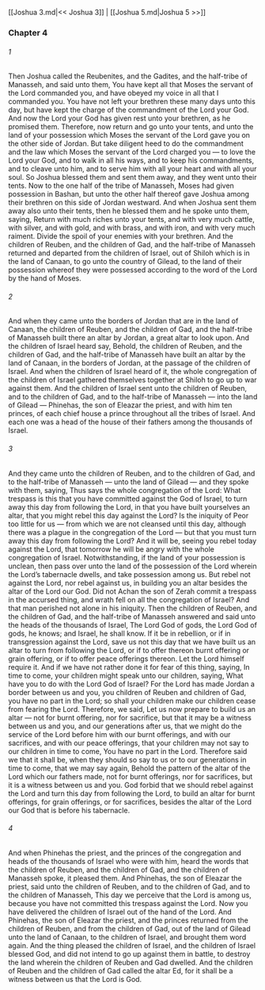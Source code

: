 [[Joshua 3.md|<< Joshua 3]]  |  [[Joshua 5.md|Joshua 5 >>]]

### Chapter 4
###### 1
Then Joshua called the Reubenites, and the Gadites, and the half-tribe of Manasseh, and said unto them, You have kept all that Moses the servant of the Lord commanded you, and have obeyed my voice in all that I commanded you. You have not left your brethren these many days unto this day, but have kept the charge of the commandment of the Lord your God. And now the Lord your God has given rest unto your brethren, as he promised them. Therefore, now return and go unto your tents, and unto the land of your possession which Moses the servant of the Lord gave you on the other side of Jordan. But take diligent heed to do the commandment and the law which Moses the servant of the Lord charged you — to love the Lord your God, and to walk in all his ways, and to keep his commandments, and to cleave unto him, and to serve him with all your heart and with all your soul. So Joshua blessed them and sent them away, and they went unto their tents. Now to the one half of the tribe of Manasseh, Moses had given possession in Bashan, but unto the other half thereof gave Joshua among their brethren on this side of Jordan westward. And when Joshua sent them away also unto their tents, then he blessed them and he spoke unto them, saying, Return with much riches unto your tents, and with very much cattle, with silver, and with gold, and with brass, and with iron, and with very much raiment. Divide the spoil of your enemies with your brethren. And the children of Reuben, and the children of Gad, and the half-tribe of Manasseh returned and departed from the children of Israel, out of Shiloh which is in the land of Canaan, to go unto the country of Gilead, to the land of their possession whereof they were possessed according to the word of the Lord by the hand of Moses.

###### 2
And when they came unto the borders of Jordan that are in the land of Canaan, the children of Reuben, and the children of Gad, and the half-tribe of Manasseh built there an altar by Jordan, a great altar to look upon. And the children of Israel heard say, Behold, the children of Reuben, and the children of Gad, and the half-tribe of Manasseh have built an altar by the land of Canaan, in the borders of Jordan, at the passage of the children of Israel. And when the children of Israel heard of it, the whole congregation of the children of Israel gathered themselves together at Shiloh to go up to war against them. And the children of Israel sent unto the children of Reuben, and to the children of Gad, and to the half-tribe of Manasseh — into the land of Gilead — Phinehas, the son of Eleazar the priest, and with him ten princes, of each chief house a prince throughout all the tribes of Israel. And each one was a head of the house of their fathers among the thousands of Israel.

###### 3
And they came unto the children of Reuben, and to the children of Gad, and to the half-tribe of Manasseh — unto the land of Gilead — and they spoke with them, saying, Thus says the whole congregation of the Lord: What trespass is this that you have committed against the God of Israel, to turn away this day from following the Lord, in that you have built yourselves an altar, that you might rebel this day against the Lord? Is the iniquity of Peor too little for us — from which we are not cleansed until this day, although there was a plague in the congregation of the Lord — but that you must turn away this day from following the Lord? And it will be, seeing you rebel today against the Lord, that tomorrow he will be angry with the whole congregation of Israel. Notwithstanding, if the land of your possession is unclean, then pass over unto the land of the possession of the Lord wherein the Lord’s tabernacle dwells, and take possession among us. But rebel not against the Lord, nor rebel against us, in building you an altar besides the altar of the Lord our God. Did not Achan the son of Zerah commit a trespass in the accursed thing, and wrath fell on all the congregation of Israel? And that man perished not alone in his iniquity. Then the children of Reuben, and the children of Gad, and the half-tribe of Manasseh answered and said unto the heads of the thousands of Israel, The Lord God of gods, the Lord God of gods, he knows; and Israel, he shall know. If it be in rebellion, or if in transgression against the Lord, save us not this day that we have built us an altar to turn from following the Lord, or if to offer thereon burnt offering or grain offering, or if to offer peace offerings thereon. Let the Lord himself require it. And if we have not rather done it for fear of this thing, saying, In time to come, your children might speak unto our children, saying, What have you to do with the Lord God of Israel? For the Lord has made Jordan a border between us and you, you children of Reuben and children of Gad, you have no part in the Lord; so shall your children make our children cease from fearing the Lord. Therefore, we said, Let us now prepare to build us an altar — not for burnt offering, nor for sacrifice, but that it may be a witness between us and you, and our generations after us, that we might do the service of the Lord before him with our burnt offerings, and with our sacrifices, and with our peace offerings, that your children may not say to our children in time to come, You have no part in the Lord. Therefore said we that it shall be, when they should so say to us or to our generations in time to come, that we may say again, Behold the pattern of the altar of the Lord which our fathers made, not for burnt offerings, nor for sacrifices, but it is a witness between us and you. God forbid that we should rebel against the Lord and turn this day from following the Lord, to build an altar for burnt offerings, for grain offerings, or for sacrifices, besides the altar of the Lord our God that is before his tabernacle.

###### 4
And when Phinehas the priest, and the princes of the congregation and heads of the thousands of Israel who were with him, heard the words that the children of Reuben, and the children of Gad, and the children of Manasseh spoke, it pleased them. And Phinehas, the son of Eleazar the priest, said unto the children of Reuben, and to the children of Gad, and to the children of Manasseh, This day we perceive that the Lord is among us, because you have not committed this trespass against the Lord. Now you have delivered the children of Israel out of the hand of the Lord. And Phinehas, the son of Eleazar the priest, and the princes returned from the children of Reuben, and from the children of Gad, out of the land of Gilead unto the land of Canaan, to the children of Israel, and brought them word again. And the thing pleased the children of Israel, and the children of Israel blessed God, and did not intend to go up against them in battle, to destroy the land wherein the children of Reuben and Gad dwelled. And the children of Reuben and the children of Gad called the altar Ed, for it shall be a witness between us that the Lord is God.